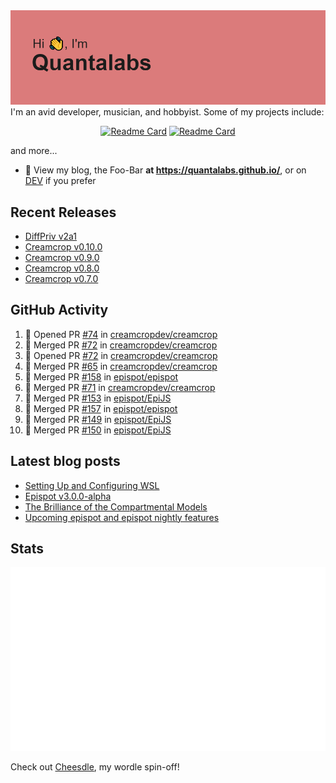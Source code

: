 <img src="header.png">
I'm an avid developer, musician, and hobbyist. Some of my projects include:
<p align='center'><a href="https://github.com/Quantalabs/EpiJS"><img src="https://github-readme-stats.vercel.app/api/pin/?username=epispot&amp;repo=EpiJS" alt="Readme Card"></a>
<a href="https://github.com/Quantalabs/NCOVDashboard"><img src="https://github-readme-stats.vercel.app/api/pin/?username=Quantalabs&amp;repo=NCOVDashboard" alt="Readme Card"></a></p>


and more...

- 📜 View my blog, the Foo-Bar **at https://quantalabs.github.io/**, or on [DEV](https://dev.to/Quantalabs) if you prefer

## Recent Releases
- [DiffPriv v2a1](https://github.com/Quantalabs/DiffPriv/releases/tag/v2.0.0-alpha1)
- [Creamcrop v0.10.0](https://github.com/creamcropdev/creamcrop/releases/tag/v0.10.0)
- [Creamcrop v0.9.0](https://github.com/creamcropdev/creamcrop/releases/tag/v0.9.0)
- [Creamcrop v0.8.0](https://github.com/creamcropdev/creamcrop/releases/tag/v0.8.0)
- [Creamcrop v0.7.0](https://github.com/creamcropdev/creamcrop/releases/tag/v0.7.0)

## GitHub Activity
<!--START_SECTION:activity-->
1. 💪 Opened PR [#74](https://github.com/creamcropdev/creamcrop/pull/74) in [creamcropdev/creamcrop](https://github.com/creamcropdev/creamcrop)
2. 🎉 Merged PR [#72](https://github.com/creamcropdev/creamcrop/pull/72) in [creamcropdev/creamcrop](https://github.com/creamcropdev/creamcrop)
3. 💪 Opened PR [#72](https://github.com/creamcropdev/creamcrop/pull/72) in [creamcropdev/creamcrop](https://github.com/creamcropdev/creamcrop)
4. 🎉 Merged PR [#65](https://github.com/creamcropdev/creamcrop/pull/65) in [creamcropdev/creamcrop](https://github.com/creamcropdev/creamcrop)
5. 🎉 Merged PR [#158](https://github.com/epispot/epispot/pull/158) in [epispot/epispot](https://github.com/epispot/epispot)
6. 🎉 Merged PR [#71](https://github.com/creamcropdev/creamcrop/pull/71) in [creamcropdev/creamcrop](https://github.com/creamcropdev/creamcrop)
7. 🎉 Merged PR [#153](https://github.com/epispot/EpiJS/pull/153) in [epispot/EpiJS](https://github.com/epispot/EpiJS)
8. 🎉 Merged PR [#157](https://github.com/epispot/epispot/pull/157) in [epispot/epispot](https://github.com/epispot/epispot)
9. 🎉 Merged PR [#149](https://github.com/epispot/EpiJS/pull/149) in [epispot/EpiJS](https://github.com/epispot/EpiJS)
10. 🎉 Merged PR [#150](https://github.com/epispot/EpiJS/pull/150) in [epispot/EpiJS](https://github.com/epispot/EpiJS)
<!--END_SECTION:activity-->

## Latest blog posts
<!-- BLOG-POST-LIST:START -->
- [Setting Up and Configuring WSL](https://dev.to/quantalabs/setting-up-and-configuring-wsl-392c)
- [Epispot v3.0.0-alpha](https://dev.to/epispot/epispot-v3-0-0-alpha-5heh)
- [The Brilliance of the Compartmental Models](https://dev.to/quantalabs/the-brilliance-of-the-compartmental-models-1j99)
- [Upcoming epispot and epispot nightly features](https://dev.to/epispot/upcoming-epispot-and-epispot-nightly-features-52ep)
<!-- BLOG-POST-LIST:END -->


## Stats
<p align="center"><img src="https://github.com/Quantalabs/github-stats/raw/master/generated/languages.svg" alt="Language Stats"><br>

Check out [Cheesdle](https://cheesdle.vercel.app), my wordle spin-off!
